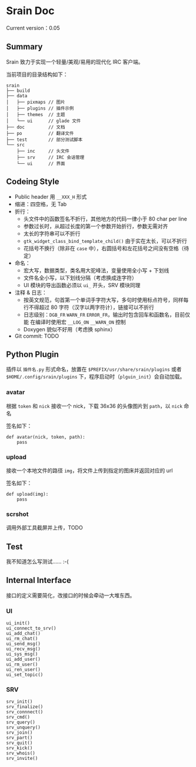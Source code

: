 Srain Doc
=========

Current version：0.05

## Summary

Srain 致力于实现一个轻量/美观/易用的现代化 IRC 客户端。

当前项目的目录结构如下：

    srain
    ├── build
    ├── data
    │   ├── pixmaps // 图片
    │   ├── plugins // 插件示例
    │   ├── themes  // 主题
    │   └── ui      // glade 文件
    ├── doc         // 文档
    ├── po          // 翻译文件
    ├── test        // 部分测试脚本
    └── src
        ├── inc     // 头文件
        ├── srv     // IRC 会话管理
        └── ui      // 界面

## Codeing Style

* Public header 用 `__XXX_H` 形式
* 缩进：四空格，无 Tab
* 折行：
    - 头文件中的函数签名不折行，其他地方的代码一律小于 80 char per line
    - 参数过长时，从超过长度的第一个参数开始折行，参数无需对齐
    - 太长的字符串可以不折行
    - `gtk_widget_class_bind_template_child()` 由于实在太长，可以不折行
    - 花括号不换行（除非在 `case` 中），右圆括号和左花括号之间没有空格（待定）
* 命名：
    - 宏大写，数据类型，类名用大驼峰法，变量使用全小写 + 下划线
    - 文件名全小写，以下划线分隔（考虑换成连字符）
    - UI 模块的导出函数必须以 `ui_` 开头，SRV 模块同理
* 注释 & 日志：
    - 按英文规范，句首第一个单词手字符大写，多句时使用标点符号，同样每行不得超过
      80 字符（汉字以两字符计），链接可以不折行
    - 日志级别：`DGB_FR` `WARN_FR` `ERROR_FR`，输出时包含回车和函数名，目前仅能
      在编译时使用宏 `__LOG_ON` `__WARN_ON` 控制
    - Doxygen 貌似不好用（考虑换 sphinx）
* Git commit: TODO

## Python Plugin

插件以 `插件名.py` 形式命名，放置在 `$PREFIX/usr/share/srain/plugins` 或者
`$HOME/.config/srain/plugins` 下，程序启动时（`plguin_init`）会自动加载。

### avatar

根据 `token` 和 `nick` 接收一个 nick，下载 36x36 的头像图片到 `path`，以 `nick`
命名

签名如下：

    def avatar(nick, token, path):
        pass

### upload

接收一个本地文件的路径 `img`，将文件上传到指定的图床并返回对应的 url

签名如下：

    def upload(img):
        pass

### scrshot

调用外部工具截屏并上传，TODO

## Test

我不知道怎么写测试…… :-(

## Internal Interface

接口的定义需要简化，改接口的时候会牵动一大堆东西。

### UI

    ui_init()
    ui_connect_to_srv()
    ui_add_chat()
    ui_rm_chat()
    ui_send_msg()
    ui_recv_msg()
    ui_sys_msg()
    ui_add_user()
    ui_rm_user()
    ui_ren_user()
    ui_set_topic()

### SRV

    srv_init()
    srv_finalize()
    srv_connnect()
    srv_cmd()
    srv_query()
    srv_unquery()
    srv_join()
    srv_part()
    srv_quit()
    srv_kick()
    srv_whois()
    srv_invite()
